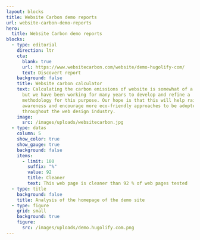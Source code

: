```yaml
---
layout: blocks
title: Website Carbon demo reports
url: website-carbon-demo-reports
hero:
  title: Website Carbon demo reports
blocks:
  - type: editorial
    direction: ltr
    cta:
      blank: true
      url: https://www.websitecarbon.com/website/demo-hugolify-com/
      text: Discovert report
    background: false
    title: Website carbon calculator
    text: Calculating the carbon emissions of website is somewhat of a challenge,
      but we have been working for many years to develop and refine a
      methodology for this purpose. Our hope is that this will help raise
      awareness and encourage more eco-friendly approaches to be adopted
      throughout the web design industry.
    image:
      src: /images/uploads/websitecarbon.jpg
  - type: datas
    column: 5
    show_color: true
    show_gauge: true
    background: false
    items:
      - limit: 100
        suffix: "%"
        value: 92
        title: Cleaner
        text: This web page is cleaner than 92 % of web pages tested
  - type: title
    background: false
    title: Analysis of the homepage of the demo site
  - type: figure
    grid: small
    background: true
    figure:
      src: /images/uploads/demo.hugolify.com.png
---
```

